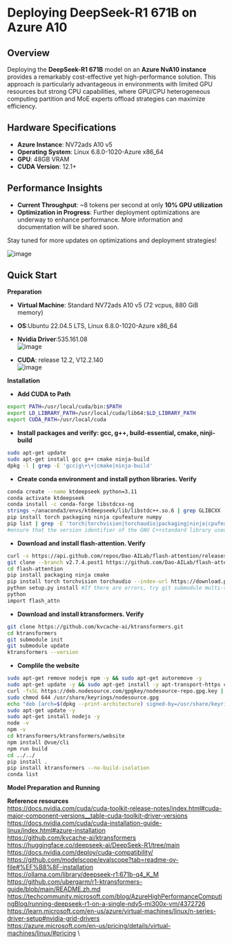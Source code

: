 # Deploying DeepSeek-R1 671B on Azure A10

## Overview
Deploying the **DeepSeek-R1 671B** model on an **Azure NvA10 instance** provides a remarkably cost-effective yet high-performance solution. 
This approach is particularly advantageous in environments with limited GPU resources but strong CPU capabilities, where GPU/CPU heterogeneous computing partition and MoE experts offload strategies can maximize efficiency.
## Hardware Specifications
- **Azure Instance**: NV72ads A10 v5
- **Operating System**: Linux 6.8.0-1020-Azure x86_64
- **GPU**: 48GB VRAM
- **CUDA Version**: 12.1+

## Performance Insights
- **Current Throughput**: ~8 tokens per second at only **10% GPU utilization**
- **Optimization in Progress**: Further deployment optimizations are underway to enhance performance. More information and documentation will be shared soon.

Stay tuned for more updates on optimizations and deployment strategies!

![image](https://github.com/user-attachments/assets/0d18299b-4837-4e32-ade6-e55ab7c8eb70)



## Quick Start

**Preparation**
- **Virtual Machine**: Standard NV72ads A10 v5 (72 vcpus, 880 GiB memory)
- **OS**:Ubuntu 22.04.5 LTS, Linux 6.8.0-1020-Azure x86_64
- **Nvidia Driver**:535.161.08 \
![image](https://github.com/user-attachments/assets/7a568c2f-c262-4a29-9a96-8291f5005dea)

- **CUDA**: release 12.2, V12.2.140 \
![image](https://github.com/user-attachments/assets/b40e0b50-cddc-40fd-8138-67bff067426c)



**Installation**
- **Add CUDA to Path**
```bash
export PATH=/usr/local/cuda/bin:$PATH
export LD_LIBRARY_PATH=/usr/local/cuda/lib64:$LD_LIBRARY_PATH
export CUDA_PATH=/usr/local/cuda
```

- **Install packages and verify: gcc, g++, build-essential, cmake, ninji-build**
```bash
sudo apt-get update
sudo apt-get install gcc g++ cmake ninja-build
dpkg -l | grep -E 'gcc|g\+\+|cmake|ninja-build'
```

- **Create conda environment and install python libraries. Verify**
```bash
conda create --name ktdeepseek python=3.11
conda activate ktdeepseek
conda install -c conda-forge libstdcxx-ng
strings ~/anaconda3/envs/ktdeepseek/lib/libstdc++.so.6 | grep GLIBCXX
pip install torch packaging ninja cpufeature numpy
pip list | grep -E 'torch|torchvision|torchaudio|packaging|ninja|cpufeature|numpy'
#ensure that the version identifier of the GNU C++standard library used by Anaconda includes GLIBCXX-3.4.32
```

- **Download and install flash-attention. Verify**
```bash
curl -s https://api.github.com/repos/Dao-AILab/flash-attention/releases | grep "tag_name" | head -1
git clone --branch v2.7.4.post1 https://github.com/Dao-AILab/flash-attention.git
cd flash-attention
pip install packaging ninja cmake
pip install torch torchvision torchaudio --index-url https://download.pytorch.org/whl/cu126
python setup.py install #If there are errors, try git submodule multi-times.
python
import flash_attn
```

- **Download and install ktransformers. Verify**
```bash
git clone https://github.com/kvcache-ai/ktransformers.git
cd ktransformers
git submodule init
git submodule update
ktransformers --version
```

- **Complile the website**
```bash
sudo apt-get remove nodejs npm -y && sudo apt-get autoremove -y
sudo apt-get update -y && sudo apt-get install -y apt-transport-https ca-certificates curl gnupg
curl -fsSL https://deb.nodesource.com/gpgkey/nodesource-repo.gpg.key | sudo gpg --dearmor -o /usr/share/keyrings/nodesource.gpg
sudo chmod 644 /usr/share/keyrings/nodesource.gpg
echo "deb [arch=$(dpkg --print-architecture) signed-by=/usr/share/keyrings/nodesource.gpg] https://deb.nodesource.com/node_23.x nodistro main" | sudo tee /etc/apt/sources.list.d/nodesource.list
sudo apt-get update -y
sudo apt-get install nodejs -y
node -v
npm -v
cd ktransformers/ktransformers/website
npm install @vue/cli
npm run build
cd ../../
pip install .
pip install ktransformers --no-build-isolation
conda list
```

**Model Preparation and Running**



**Reference resources**\
https://docs.nvidia.com/cuda/cuda-toolkit-release-notes/index.html#cuda-major-component-versions__table-cuda-toolkit-driver-versions \
https://docs.nvidia.com/cuda/cuda-installation-guide-linux/index.html#azure-installation \
https://github.com/kvcache-ai/ktransformers \
https://huggingface.co/deepseek-ai/DeepSeek-R1/tree/main \
https://docs.nvidia.com/deploy/cuda-compatibility/ \
https://github.com/modelscope/evalscope?tab=readme-ov-file#%EF%B8%8F-installation \
https://ollama.com/library/deepseek-r1:671b-q4_K_M \
https://github.com/ubergarm/r1-ktransformers-guide/blob/main/README.zh.md \
https://techcommunity.microsoft.com/blog/AzureHighPerformanceComputingBlog/running-deepseek-r1-on-a-single-ndv5-mi300x-vm/4372726 \
https://learn.microsoft.com/en-us/azure/virtual-machines/linux/n-series-driver-setup#nvidia-grid-drivers \
https://azure.microsoft.com/en-us/pricing/details/virtual-machines/linux/#pricing \

